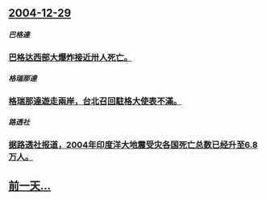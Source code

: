 ## [2004-12-29](/zh/news/2004/12/29/index.md)

##### 巴格達
### [巴格达西部大爆炸接近卅人死亡。](/zh/news/2004/12/29/巴格达西部大爆炸接近卅人死亡.md)
##### 格瑞那達
### [格瑞那達遊走兩岸，台北召回駐格大使表不滿。](/zh/news/2004/12/29/格瑞那達遊走兩岸-台北召回駐格大使表不滿.md)
##### 路透社
### [据路透社报道，2004年印度洋大地震受灾各国死亡总数已经升至6.8万人。](/zh/news/2004/12/29/据路透社报道-2004年印度洋大地震受灾各国死亡总数已经升至68万人.md)
## [前一天...](/zh/news/2003/12/27/index.md)

